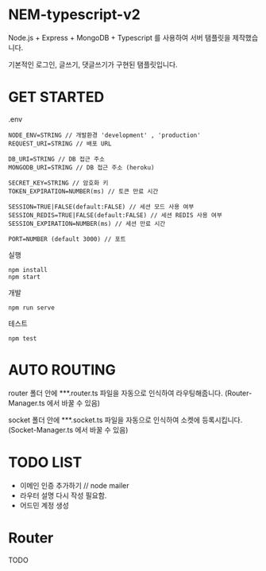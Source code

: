 # NEM-typescript-v2

Node.js + Express + MongoDB + Typescript 를 사용하여 서버 탬플릿을 제작했습니다.

기본적인 로그인, 글쓰기, 댓글쓰기가 구현된 탬플릿입니다.

# GET STARTED

.env

```
NODE_ENV=STRING // 개발환경 'development' , 'production'
REQUEST_URI=STRING // 배포 URL

DB_URI=STRING // DB 접근 주소
MONGODB_URI=STRING // DB 접근 주소 (heroku)

SECRET_KEY=STRING // 암호화 키
TOKEN_EXPIRATION=NUMBER(ms) // 토큰 만료 시간

SESSION=TRUE|FALSE(default:FALSE) // 세션 모드 사용 여부
SESSION_REDIS=TRUE|FALSE(default:FALSE) // 세션 REDIS 사용 여부
SESSION_EXPIRATION=NUMBER(ms) // 세션 만료 시간

PORT=NUMBER (default 3000) // 포트
```

실행

```
npm install
npm start
```

개발

```
npm run serve
```

테스트

```
npm test
```

# AUTO ROUTING

router 폴더 안에 \*\*\*.router.ts 파일을 자동으로 인식하여 라우팅해줍니다. (Router-Manager.ts 에서 바꿀 수 있음)

socket 폴더 안에 \*\*\*.socket.ts 파일을 자동으로 인식하여 소켓에 등록시킵니다. (Socket-Manager.ts 에서 바꿀 수 있음)

# TODO LIST

-   이메인 인증 추가하기 // node mailer
-   라우터 설명 다시 작성 필요함.
-   어드민 계정 생성 

# Router

TODO